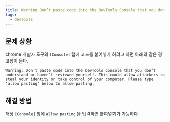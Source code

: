 ```yaml
---
title: Warning Don’t paste code into the DevTools Console that you don’t understand or haven’t reviewed yourself. This could allow attackers to steal your identity or take control of your computer. Please type ‘allow pasting’ below to allow pasting.
tags:
  - devtools
---
```


## 문제 상황
chrome 개발자 도구의 `[Console]` 탭에 코드를 붙어넣기 하려고 하면 아래와 같은 경고창이 뜬다.

```shell
Warning: Don’t paste code into the DevTools Console that you don’t understand or haven’t reviewed yourself. This could allow attackers to steal your identity or take control of your computer. Please type ‘allow pasting’ below to allow pasting.
```

## 해결 방법
해당 `[Console]` 창에 `allow pasting` 을 입력하면 붙여넣기가 가능하다.
